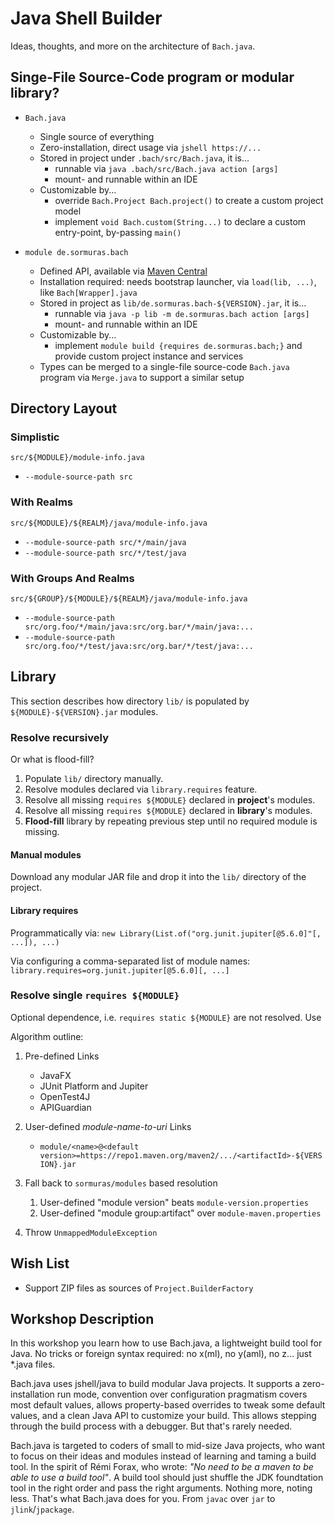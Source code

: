 # Java Shell Builder

Ideas, thoughts, and more on the architecture of `Bach.java`.

## Singe-File Source-Code program or modular library?

- `Bach.java`
  - Single source of everything
  - Zero-installation, direct usage via `jshell https://...`
  - Stored in project under `.bach/src/Bach.java`, it is...
    - runnable via `java .bach/src/Bach.java action [args]`
    - mount- and runnable within an IDE    
  - Customizable by...
    - override `Bach.Project Bach.project()` to create a custom project model
    - implement `void Bach.custom(String...)` to declare a custom entry-point, by-passing `main()`

- `module de.sormuras.bach`
  - Defined API, available via [Maven Central](https://search.maven.org/artifact/de.sormuras.bach/de.sormuras.bach)
  - Installation required: needs bootstrap launcher, via `load(lib, ...)`, like `Bach[Wrapper].java`
  - Stored in project as `lib/de.sormuras.bach-${VERSION}.jar`, it is...
    - runnable via `java -p lib -m de.sormuras.bach action [args]`
    - mount- and runnable within an IDE
  - Customizable by...
    - implement `module build {requires de.sormuras.bach;}` and provide custom project instance
      and services
  - Types can be merged to a single-file source-code `Bach.java` program via `Merge.java` to
    support a similar setup

## Directory Layout

### Simplistic

`src/${MODULE}/module-info.java`

- `--module-source-path src`

### With Realms

`src/${MODULE}/${REALM}/java/module-info.java`

- `--module-source-path src/*/main/java`
- `--module-source-path src/*/test/java`


### With Groups And Realms

`src/${GROUP}/${MODULE}/${REALM}/java/module-info.java`

- `--module-source-path src/org.foo/*/main/java:src/org.bar/*/main/java:...`
- `--module-source-path src/org.foo/*/test/java:src/org.bar/*/test/java:...`

## Library

This section describes how directory `lib/` is populated by `${MODULE}-${VERSION}.jar` modules.

### Resolve recursively

Or what is flood-fill?

1. Populate `lib/` directory manually.
1. Resolve modules declared via `library.requires` feature.
1. Resolve all missing `requires ${MODULE}` declared in **project**'s modules.
1. Resolve all missing `requires ${MODULE}` declared in **library**'s modules.
1. **Flood-fill** library by repeating previous step until no required module is missing.

#### Manual modules

Download any modular JAR file and drop it into the `lib/` directory of the project.

#### Library requires

Programmatically via: `new Library(List.of("org.junit.jupiter[@5.6.0]"[, ...]), ...)`

Via configuring a comma-separated list of module names: `library.requires=org.junit.jupiter[@5.6.0][, ...]`

### Resolve single `requires ${MODULE}`

Optional dependence, i.e. `requires static ${MODULE}` are not resolved. Use

Algorithm outline: 

1. Pre-defined Links

   - JavaFX
   - JUnit Platform and Jupiter
   - OpenTest4J
   - APIGuardian

1. User-defined *module-name-to-uri* Links

   - `module/<name>@<default version>=https://repo1.maven.org/maven2/.../<artifactId>-${VERSION}.jar`

1. Fall back to `sormuras/modules` based resolution

    1. User-defined "module version" beats `module-version.properties`
    1. User-defined "module group:artifact" over `module-maven.properties`

1. Throw `UnmappedModuleException`

## Wish List

- Support ZIP files as sources of `Project.BuilderFactory`

## Workshop Description

In this workshop you learn how to use Bach.java, a lightweight build tool for Java.
No tricks or foreign syntax required: no x(ml), no y(aml), no z... just *.java files.

Bach.java uses jshell/java to build modular Java projects.
It supports a zero-installation run mode, convention over configuration pragmatism covers most default values, allows property-based overrides to tweak some default values, and a clean Java API to customize your build.
This allows stepping through the build process with a debugger. But that's rarely needed.

Bach.java is targeted to coders of small to mid-size Java projects, who want to focus on their ideas and modules instead of learning and taming a build tool.
In the spirit of Rémi Forax, who wrote: _"No need to be a maven to be able to use a build tool"_.
A build tool should just shuffle the JDK foundtation tool in the right order and pass the right arguments.
Nothing more, noting less.
That's what Bach.java does for you.
From `javac` over `jar` to `jlink`/`jpackage`.
